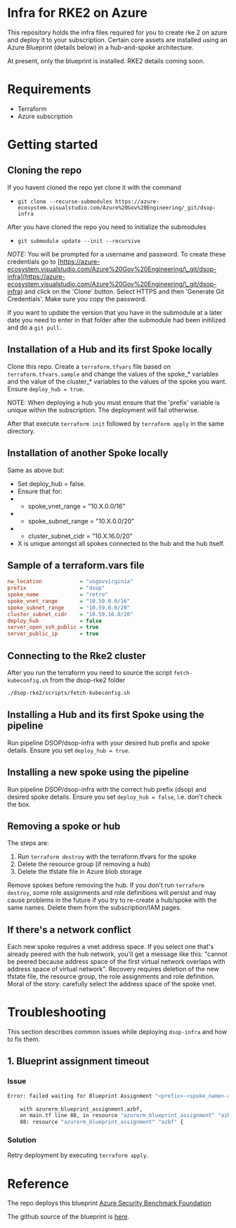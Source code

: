 # Infra for RKE2 on Azure

This repository holds the infra files required for you to create rke 2 on azure and deploy it to your subscription. Certain core assets are installed using an Azure Blueprint (details below) in a hub-and-spoke architecture. 

At present, only the blueprint is installed. RKE2 details coming soon.  

# Requirements

- Terraform
- Azure subscription

# Getting started

## Cloning the repo

If you havent cloned the repo yet clone it with the command

- `git clone --recurse-submodules https://azure-ecosystem.visualstudio.com/Azure%20Gov%20Engineering/_git/dsop-infra`

After you have cloned the repo you need to initialize the submodules

- `git submodule update --init --recursive`

*NOTE:* You will be prompted for a username and password. To create these credentials go to [https://azure-ecosystem.visualstudio.com/Azure%20Gov%20Engineering/\_git/dsop-infra](https://azure-ecosystem.visualstudio.com/Azure%20Gov%20Engineering/\_git/dsop-infra) and click on the 'Clone' button. Select HTTPS and then 'Generate Git Credentials'. Make sure you copy the password.

If you want to update the version that you have in the submodule at a later date you need to enter in that folder after the submodule had been initilized and do a `git pull`.

## Installation of a Hub and its first Spoke locally
Clone this repo. Create a `terraform.tfvars` file based on `terraform.tfvars.sample` and change the values of the spoke\_* variables and the value of the cluster\_* variables to the values of the spoke you want. Ensure `deploy_hub = true`.  

NOTE: When deploying a hub you must ensure that the 'prefix' variable is unique within the subscription. The deployment will fail otherwise.

After that execute `terraform init` followed by `terraform apply` in the same directory.

## Installation of another Spoke locally

Same as above but:
- Set deploy\_hub = false.
- Ensure that for:
- - spoke\_vnet\_range    = "10.X.0.0/16"
- - spoke\_subnet\_range  = "10.X.0.0/20"
- - cluster\_subnet\_cidr = "10.X.16.0/20"
- X is unique amongst all spokes connected to the hub and the hub itself.


## Sample of a terraform.vars file

```ini
nw_location            = "usgovvirginia"
prefix                 = "dsop"
spoke_name             = "retro"
spoke_vnet_range       = "10.59.0.0/16"
spoke_subnet_range     = "10.59.0.0/20"
cluster_subnet_cidr    = "10.59.16.0/20"
deploy_hub             = false
server_open_ssh_public = true
server_public_ip       = true
```

## Connecting to the Rke2 cluster

After you run the terraform you need to source the script `fetch-kubeconfig.sh` from the dsop-rke2 folder

```bash
./dsop-rke2/scripts/fetch-kubeconfig.sh
```
## Installing a Hub and its first Spoke using the pipeline
Run pipeline DSOP/dsop-infra with your desired hub prefix and spoke details. Ensure you set `deploy_hub = true`.

## Installing a new spoke using the pipeline
Run pipeline DSOP/dsop-infra with the correct hub prefix (dsop) and desired spoke details. Ensure you set `deploy_hub = false`, i.e. don't check the box.  

## Removing a spoke or hub
The steps are:
1. Run `terraform destroy` with the terraform.tfvars for the spoke
2. Delete the resource group (if removing a hub)
3. Delete the tfstate file in Azure blob storage

Remove spokes before removing the hub. If you don't run `terraform destroy`, some role assignments and role definitions will persist and may cause problems in the future if you try to re-create a hub/spoke with the same names. Delete them from the subscription/IAM pages.  

## If there's a network conflict
Each new spoke requires a vnet address space. If you select one that's already peered with the hub network, you'll get a message like this: "cannot be peered because address space of the first virtual network overlaps with address space of virtual network". Recovery requires deletion of the new tfstate file, the resource group, the role assignments and role definition. Moral of the story: carefully select the address space of the spoke vnet.


# Troubleshooting

This section describes common issues while deploying `dsop-infra` and how to fix them.
## 1. Blueprint assignment timeout

### Issue
```bash
Error: failed waiting for Blueprint Assignment "<prefix>-<spoke_name>-azbf-assigment" (Scope "/subscriptions/<subscription id>"): Blueprint Assignment provisioning entered a Failed state.
 
    with azurerm_blueprint_assignment.azbf,
    on main.tf line 88, in resource "azurerm_blueprint_assignment" "azbf":
    88: resource "azurerm_blueprint_assignment" "azbf" {
```
### Solution
Retry deployment by executing `terraform apply`.

# Reference
The repo deploys this blueprint [Azure Security Benchmark Foundation](https://docs.microsoft.com/en-us/azure/governance/blueprints/samples/azure-security-benchmark-foundation/)

The github source of the blueprint is [here](https://github.com/Azure/azure-blueprints/tree/master/samples/001-builtins/ASBF_Gov).


